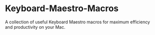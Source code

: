 Keyboard-Maestro-Macros
=======================

A collection of useful Keyboard Maestro macros for maximum efficiency and productivity on your Mac.